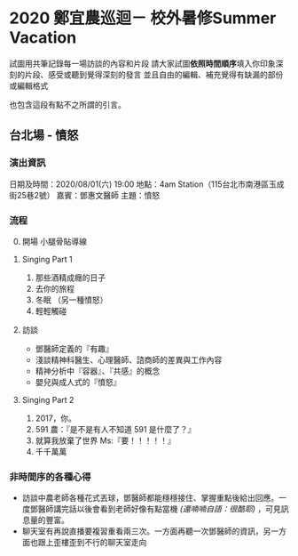 # 2020 鄭宜農巡迴－ 校外暑修Summer Vacation
試圖用共筆記錄每一場訪談的內容和片段
請大家試圖**依照時間順序**填入你印象深刻的片段、感受或聽到覺得深刻的發言
並且自由的編輯、補充覺得有缺漏的部份或編輯格式

也包含這段有點不之所謂的引言。



## 台北場 - 憤怒
### 演出資訊
日期及時間：2020/08/01(六) 19:00
地點：4am Station（115台北市南港區玉成街25巷2號）
嘉賓：鄧惠文醫師
主題：憤怒

### 流程
0. 開場
小腿骨貼導線

1. Singing Part 1
    1. 那些酒精成癮的日子
    2. 去你的旅程
    3. 冬眠 （另一種憤怒）
    4. 輕輕觸碰


2. 訪談
    * 鄧醫師定義的『有趣』
    * 淺談精神科醫生、心理醫師、諮商師的差異與工作內容
    * 精神分析中『容器』、『共感』的概念
    * 嬰兒與成人式的『憤怒』


3. Singing Part 2
    1. 2017，你。
    2. 591
農：『是不是有人不知道 591 是什麼了？』
    3. 就算我放棄了世界
Ms:『要！！！！！』
    4. 千千萬萬
    
### 非時間序的各種心得
* 訪談中農老師各種花式丟球，鄧醫師都能穩穩接住、掌握重點後給出回應。一度鄧醫師講完話以後會看到老師好像有點當機 *(還喃喃自語：很酷耶)* ，可見訊息量的豐富。
* 聊天室有再說直播要複習重看兩三次。一方面再聽一次鄧醫師的資訊，另一方面也跟上歪樓歪到不行的聊天室走向